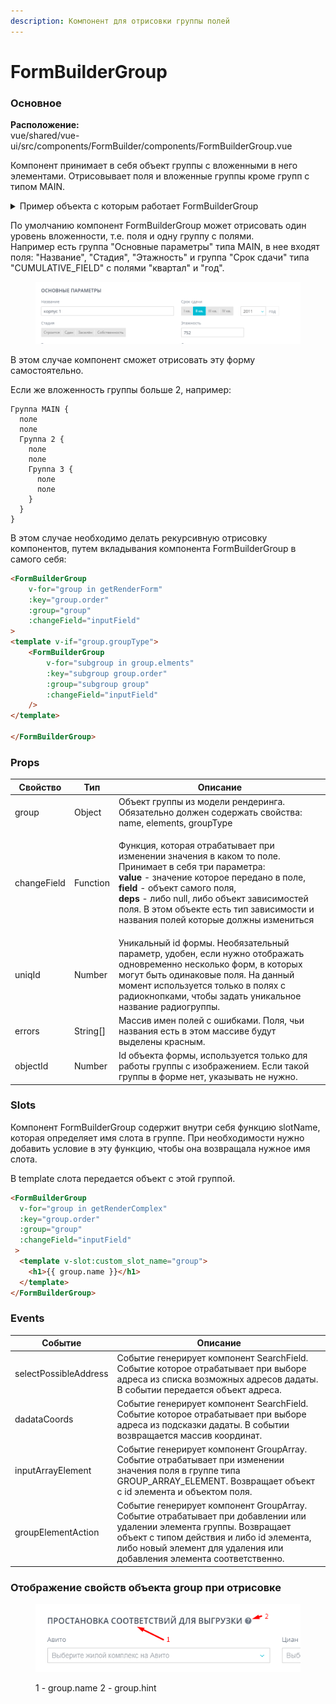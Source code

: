 ```yaml
---
description: Компонент для отрисовки группы полей
---
```


# FormBuilderGroup

### Основное

**Расположение:** \
vue/shared/vue-ui/src/components/FormBuilder/components/FormBuilderGroup.vue

Компонент принимает в себя объект группы с вложенными в него элементами. Отрисовывает поля и вложенные группы кроме групп с типом MAIN.

<details>

<summary>Пример объекта с которым работает FormBuilderGroup</summary>

```javascript
{
  name: "Параметры жилого комплекса",
  groupType: "MAIN",
  hint: null,
  order: 0,
  parentGroupName: null,
  suffix: null,
  elements: [
    {
      name: "name",
      title: "Название",
      value: "ЖК Руда",
      fieldDependencyList: null,
      listOptions: null,
      required: false,
      groupName: "Параметры жилого комплекса",
      order: 0,
      hint: null,
      type: "TEXT",
      inputType: "String",
      placeholder: null,
    },
    {
      name: "housing_class",
      title: "Класс жилья",
      value: "1",
      fieldDependencyList: null,
      listOptions: [
        {
        name: "Эконом",
        idField: null,
        description: null,
        value: "1",
        },
        {
        name: "Комфорт",
        idField: null,
        description: null,
        value: "2",
        },
      ],
      required: false,
      groupName: "Параметры жилого комплекса",
      order: 1,
      hint: null,
      type: "SINGLE_CHOICE_TILES",
      inputType: "Int",
      placeholder: null,
    },
    {
      name: "builder",
      title: "Застройщик",
      value: "222",
      fieldDependencyList: null,
      listOptions: [
        {
        "name": "(RBI) Северный город",
        "idField": null,
        "description": null,
        "value": "4",
        "__typename": "ListOption"
        },
      ],
      required: false,
      groupName: "Параметры жилого комплекса",
      order: 2,
      hint: null,
      type: "SELECT",
      inputType: "Int",
      placeholder: null,
    },
  ]
}
```

</details>

По умолчанию компонент FormBuilderGroup может отрисовать один уровень вложенности, т.е. поля и одну группу с полями.\
Например есть группа "Основные параметры" типа MAIN, в нее входят поля: "Название", "Стадия", "Этажность" и группа "Срок сдачи" типа "CUMULATIVE\_FIELD" с полями "квартал" и "год".

<figure><img src="../../.gitbook/assets/image.png" alt=""><figcaption></figcaption></figure>

В этом случае компонент сможет отрисовать эту форму самостоятельно.

Если же вложенность группы больше 2, например:

```
Группа MAIN {
  поле 
  поле
  Группа 2 {
    поле
    поле
    Группа 3 {
      поле 
      поле
    }  
  }  
}    
```

В этом случае необходимо делать рекурсивную отрисовку компонентов, путем вкладывания компонента FormBuilderGroup в самого себя:

```html
<FormBuilderGroup
    v-for="group in getRenderForm"
    :key="group.order"
    :group="group"
    :changeField="inputField"
>
<template v-if="group.groupType">
    <FormBuilderGroup
        v-for="subgroup in group.elments"
        :key="subgroup group.order"
        :group="subgroup group"
        :changeField="inputField"
    />
</template>
    
</FormBuilderGroup>
```

### Props

| Свойство    | Тип       | Описание                                                                                                                                                                                                                                                                                                                                                                       |
| ----------- | --------- | ------------------------------------------------------------------------------------------------------------------------------------------------------------------------------------------------------------------------------------------------------------------------------------------------------------------------------------------------------------------------------ |
| group       | Object    | Объект группы из модели рендеринга. Обязательно должен содержать свойства: name, elements, groupType                                                                                                                                                                                                                                                                           |
| changeField | Function  | <p>Функция, которая отрабатывает при изменении значения в каком то поле. Принимает в себя три параметра:<br><strong>value</strong> - значение которое передано в поле,<br><strong>field</strong> - объект самого поля,<br><strong>deps</strong> - либо null, либо объект зависимостей поля. В этом объекте есть тип зависимости и названия полей которые должны измениться</p> |
| uniqId      | Number    | Уникальный id формы. Необязательный параметр, удобен, если нужно отображать одновременно несколько форм, в которых могут быть одинаковые поля. На данный момент используется только в полях с радиокнопками, чтобы задать уникальное название радиогруппы.                                                                                                                     |
| errors      | String\[] | Массив имен полей с ошибками. Поля, чьи названия есть в этом массиве будут выделены красным.                                                                                                                                                                                                                                                                                   |
| objectId    | Number    | Id объекта формы, используется только для работы группы с изображением. Если такой группы в форме нет, указывать не нужно.                                                                                                                                                                                                                                                     |

### Slots

Компонент FormBuilderGroup содержит внутри себя функцию slotName, которая определяет имя слота в группе. При необходимости нужно добавить условие в эту функцию, чтобы она возвращала нужное имя слота.

В template слота передается объект с этой группой.

```html
<FormBuilderGroup
  v-for="group in getRenderComplex"
  :key="group.order"
  :group="group"
  :changeField="inputField"
 >
  <template v-slot:custom_slot_name="group">
    <h1>{{ group.name }}</h1>
  </template>
</FormBuilderGroup>
```

### Events

| Событие               | Описание                                                                                                                                                                                                                                  |
| --------------------- | ----------------------------------------------------------------------------------------------------------------------------------------------------------------------------------------------------------------------------------------- |
| selectPossibleAddress | Событие генерирует компонент SearchField. Событие которое отрабатывает при выборе адреса из списка возможных адресов дадаты. В событии передается объект адреса.                                                                          |
| dadataCoords          | Событие генерирует компонент SearchField. Событие которое отрабатывает при выборе адреса из подсказки дадаты. В событии возвращается массив координат.                                                                                    |
| inputArrayElement     | Событие генерирует компонент GroupArray. Событие отрабатывает при изменении значения поля в группе типа GROUP\_ARRAY\_ELEMENT. Возвращает объект с id элемента и объектом поля.                                                           |
| groupElementAction    | Событие генерирует компонент GroupArray. Событие отрабатывает при добавлении или удалении элемента группы. Возвращает объект с типом действия и либо id элемента, либо новый элемент для удаления или добавления элемента соответственно. |

### Отображение свойств объекта group при отрисовке

<figure><img src="../../.gitbook/assets/image (1).png" alt=""><figcaption><p>1 - group.name 2 - group.hint</p></figcaption></figure>

